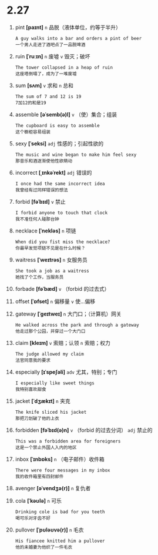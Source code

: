 # 2.27


1. pint **[paɪnt]** `n` 品脱（液体单位，约等于半升）
    ```
    A guy walks into a bar and orders a pint of beer
    一个男人走进了酒吧点了一品脱啤酒
    ```

2. ruin **[ˈruːɪn]** `n` 废墟 `v` 毁灭；破坏
    ```
    The tower collapsed in a heap of ruin
    这座塔倒塌了，成为了一堆废墟
    ```

3. sum **[sʌm]** `v` 求和 `n` 总和
    ```
    The sum of 7 and 12 is 19
    7加12的和是19
    ```

4. assemble **[əˈsemb(ə)l]** `v` （使）集合；组装
    ```
    The cupboard is easy to assemble
    这个橱柜容易组装
    ```

5. sexy **[ˈseksi]** `adj` 性感的；引起性欲的
    ```
    The music and wine began to make him feel sexy
    那音乐和酒逐渐使他性欲萌动
    ```

6. incorrect **[ˌɪnkəˈrekt]** `adj` 错误的
    ```
    I once had the same incorrect idea
    我曾经有过同样错误的想法
    ```

7. forbid **[fəˈbɪd]** `v` 禁止
    ```
    I forbid anyone to touch that clock
    我不准任何人碰那台钟
    ```

8. necklace **[ˈnekləs]** `n` 项链
    ```
    When did you fist miss the necklace?
    你最早发觉项链不见是在什么时候？
    ```

9. waitress **[ˈweɪtrəs]** `n` 女服务员
    ```
    She took a job as a waitress
    她找了个工作，当服务员
    ```

10. forbade **[fəˈbæd]** `v` （forbid 的过去式）

11. offset **[ˈɒfset]** `n` 偏移量 `v` 使...偏移

12. gateway **[ˈɡeɪtweɪ]** `n` 大门口；（计算机）网关
    ```
    He walked across the park and through a gateway
    他走过那个公园，并穿过一个大门口
    ```

13. claim **[kleɪm]** `v` 索赔；认领 `n` 索赔；权力
    ```
    The judge allowed my claim
    法官同意我的要求
    ```

14. especially **[ɪˈspeʃəli]** `adv` 尤其，特别；专门
    ```
    I especially like sweet things
    我特别喜欢甜食
    ```

15. jacket **[ˈdʒækɪt]** `n` 夹克
    ```
    The knife sliced his jacket
    那把刀划破了他的上衣
    ```

16. forbidden **[fəˈbɪd(ə)n]** `v` （forbid 的过去分词） `adj` 禁止的
    ```
    This was a forbidden area for foreigners
    这是一个禁止外国人入内的地区
    ```

17. inbox **[ˈɪnbɒks]** `n` （电子邮件）收件箱
    ```
    There were four messages in my inbox
    我的收件箱里有四封邮件
    ```

18. avenger **[əˈvendʒə(r)]** `n` 复仇者

19. cola **[ˈkəʊlə]** `n` 可乐
    ```
    Drinking cole is bad for you teeth
    喝可乐对牙齿不好
    ```

20. pullover **[ˈpʊləʊvə(r)]** `n` 毛衣
    ```
    His fiancee knitted him a pullover
    他的未婚妻为他织了一件毛衣
    ```
